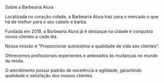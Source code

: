 <!DOCTYPE html>
<html>
<head>
	<meta charset="utf-8">
	<meta name="viewport" content="width=device-width, initial-scale=1">
	<title>barbearia alura</title>
</head>
<body> 
	<p>Sobre a Barbearia Alura</p>
</p>Localizada no coração cidade, a Barbearia Alura traz para o mercado o que há de melhor para o seu cabelo e barba.<p>
<p>Fundada em 2019, a Barbearia Alura já é destaque na cidade e conquista novos clientes a cada dia.<p>
<p>Nossa missão é "Proporcionar autoestima e qualidade de vida aos clientes".<p>
<p>Oferecemos profissionais experientes e antenados às mudanças no mundo da moda.<p>
<p>O atendimento possui padrão de excelência e agilidade, garantindo qualidade e satisfação dos nossos clientes.<p>

</body>

</html>
